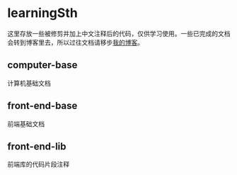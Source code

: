 # learningSth

这里存放一些被修剪并加上中文注释后的代码，仅供学习使用。一些已完成的文档会转到博客里去，所以过往文档请移步[我的博客](http://juneandgreen.github.io/)。

## computer-base

计算机基础文档

## front-end-base

前端基础文档

## front-end-lib

前端库的代码片段注释
